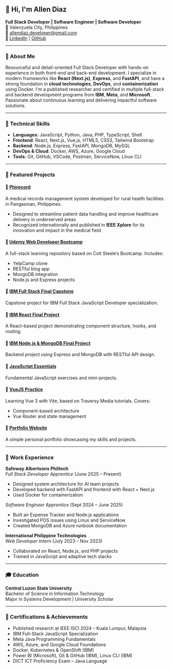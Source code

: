 ## 👋 Hi, I'm Allen Diaz

**Full Stack Developer | Software Engineer | Software Developer**  
📍 Valenzuela City, Philippines  
📧 allendiaz.developer@gmail.com  
🔗 [LinkedIn](https://www.linkedin.com/in/allen-diaz-525071258/) | [GitHub](https://github.com/AllenDiaz)

---

### 🚀 About Me

Resourceful and detail-oriented Full Stack Developer with hands-on experience in both front-end and back-end development. I specialize in modern frameworks like **React (Next.js)**, **Express**, and **FastAPI**, and have a strong foundation in **cloud technologies**, **DevOps**, and **containerization** using Docker. I'm a published researcher and certified in multiple full-stack and backend development programs from **IBM**, **Meta**, and **Microsoft**. Passionate about continuous learning and delivering impactful software solutions.

---

### 🧠 Technical Skills

- **Languages**: JavaScript, Python, Java, PHP, TypeScript, Shell
- **Frontend**: React, Next.js, Vue.js, HTML5, CSS3, Tailwind Bootstrap
- **Backend**: Node.js, Express, FastAPI, MongoDB, MySQL
- **DevOps & Cloud**: Docker, AWS, Azure, Google Cloud
- **Tools**: Git, GitHub, VSCode, Postman, ServiceNow, Linux CLI

---

### 📂 Featured Projects

#### 🔹 [Phirecord](https://github.com/AllenDiaz/Phirecord)
A medical records management system developed for rural health facilities in Pangasinan, Philippines.  
- Designed to streamline patient data handling and improve healthcare delivery in underserved areas  
- Recognized internationally and published in **IEEE Xplore** for its innovation and impact in the medical field

#### 🔹 [Udemy Web Developer Bootcamp](https://github.com/AllenDiaz/Udemy-Web-Developer-Bootcamp)
A full-stack learning repository based on Colt Steele’s Bootcamp. Includes:
- YelpCamp clone
- RESTful blog app
- MongoDB integration
- Node.js and Express projects

#### 🔹 [IBM Full Stack Final Capstone](https://github.com/AllenDiaz/ibm-full-stack-javascript-developer-final-capstone)
Capstone project for IBM Full Stack JavaScript Developer specialization.

#### 🔹 [IBM React Final Project](https://github.com/AllenDiaz/ibm-react-final-project)
A React-based project demonstrating component structure, hooks, and routing.

#### 🔹 [IBM Node.js & MongoDB Final Project](https://github.com/AllenDiaz/IBM-NodeJS-and-MongoDB-Final-Project)
Backend project using Express and MongoDB with RESTful API design.

#### 🔹 [JavaScript Essentials](https://github.com/AllenDiaz/ibm-javascript-programming-essentials)
Fundamental JavaScript exercises and mini-projects.

#### 🔹 [VueJS Practice](https://github.com/AllenDiaz/vuejs)
Learning Vue 3 with Vite, based on Traversy Media tutorials. Covers:
- Component-based architecture
- Vue Router and state management

#### 🔹 [Portfolio Website](https://github.com/AllenDiaz/Porfolio)
A simple personal portfolio showcasing my skills and projects.

---

### 🏢 Work Experience

**Safeway Albertsons Philtech**  
*Full Stack Developer Apprentice* (June 2025 – Present)  
- Designed system architecture for AI team projects  
- Developed backend with FastAPI and frontend with React + Next.js  
- Used Docker for containerization

*Software Engineer Apprentice* (Sept 2024 – June 2025)  
- Built an Expense Tracker and Node.js applications  
- Investigated POS issues using Linux and ServiceNow  
- Created MongoDB and Azure runbook documentation

**International Philippine Technologies**  
*Web Developer Intern* (July 2023 – Nov 2023)  
- Collaborated on React, Node.js, and PHP projects  
- Trained in JavaScript and adaptive tech stacks

---

### 🎓 Education

**Central Luzon State University**  
Bachelor of Science in Information Technology  
Major in Systems Development | University Scholar

---

### 🏅 Certifications & Achievements

- Published research at IEEE ISCI 2024 – Kuala Lumpur, Malaysia  
- IBM Full-Stack JavaScript Specialization  
- Meta Java Programming Fundamentals  
- AWS, Azure, and Google Cloud Foundations  
- Docker, Kubernetes & OpenShift (IBM)  
- Power BI (Microsoft), Git & GitHub (IBM), Linux CLI (IBM)  
- DICT ICT Proficiency Exam – Java Language
